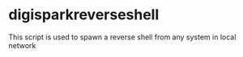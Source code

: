 # digisparkreverseshell
This script is used to spawn a reverse shell from any system in local network
